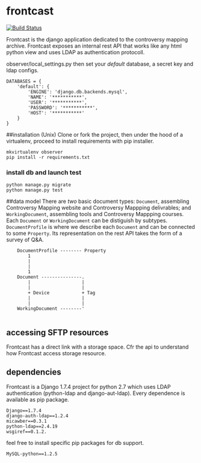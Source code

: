 # frontcast

[![Build Status](https://travis-ci.org/medialab/frontcast.svg)](https://travis-ci.org/medialab/frontcast.svg)


Frontcast is the django application dedicated to the controversy mapping archive. Frontcast exposes an internal rest API that works like any html python view and uses LDAP as authentication protocoll.

observer/local_settings.py then set your *default* database, a secret key and ldap configs.

```
DATABASES = {
    'default': {
        'ENGINE': 'django.db.backends.mysql',
        'NAME': '***********',
        'USER': '***********',
        'PASSWORD': '***********',
        'HOST': '***********'
    }
}
```





##installation (Unix)
Clone or fork the project, then under the hood of a virtualenv, proceed to install requirements with pip installer.
```
mkvirtualenv observer
pip install -r requirements.txt
```

### install db and launch test

```
python manage.py migrate
python manage.py test

```

##data model
There are *two* basic document types: `Document`, assembling Controversy Mapping website and Controversy Mappping delivrables; and `WorkingDocument`, assembling tools and Controversy Mappping courses. Each `Document` or `WorkingDocument` can be distiguish by subtypes.
`DocumentProfile` is where we describe each `Document` and can be connected to some `Property`. Its representation on the rest API takes the form of a survey of Q&A.

```
	DocumentProfile -------- Property
		1
		|
		|
		1	
	Document ---------------.
		|					|
		|					|
		+ Device			+ Tag
		|					|
		|					|
	WorkingDocument --------'
	
```

## accessing SFTP resources
Frontcast has a direct link with a storage space. Cfr the api to understand how Frontcast access storage resource.

## dependencies
Frontcast is a Django 1.7.4 project for python 2.7 which uses LDAP authentication (python-ldap and django-aut-ldap). Every dependence is available as pip package.

```
Django==1.7.4
django-auth-ldap==1.2.4
micawber==0.3.1
python-ldap==2.4.19
wsgiref==0.1.2. 
```

feel free to install specific pip packages for db support.

```
MySQL-python==1.2.5
```

